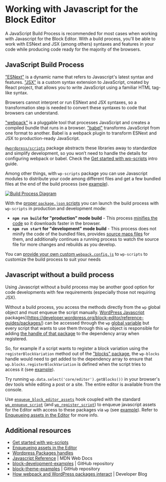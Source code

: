 # Working with Javascript for the Block Editor

A JavaScript Build Process is recommended for most cases when working with Javascript for the Block Editor. With a build process, you'll be able to work with ESNext and JSX (among others) syntaxes and features in your code while producing code ready for the majority of the browsers.

## JavaScript Build Process

["ESNext"](https://developer.mozilla.org/en-US/docs/Web/JavaScript/JavaScript_technologies_overview#standardization_process) is a dynamic name that refers to Javascript's latest syntax and features. ["JSX"](https://react.dev/learn/writing-markup-with-jsx) is a custom syntax extension to JavaScript, created by React project, that allows you to write JavaScript using a familiar HTML tag-like syntax.

Browsers cannot interpret or run ESNext and JSX syntaxes, so a transformation step is needed to convert these syntaxes to code that browsers can understand.

["webpack"](https://webpack.js.org/concepts/why-webpack/) is a pluggable tool that processes JavaScript and creates a compiled bundle that runs in a browser. ["babel"](https://babeljs.io/) transforms JavaScript from one format to another. Babel is a webpack plugin to transform ESNext and JSX to production-ready JavaScript.

[`@wordpress/scripts`](https://developer.wordpress.org/block-editor/reference-guides/packages/packages-scripts/) package abstracts these libraries away to standardize and simplify development, so you won’t need to handle the details for configuring webpack or babel. Check the [Get started with wp-scripts](https://developer.wordpress.org/block-editor/getting-started/devenv/get-started-with-wp-scripts/) intro guide.


Among other things, with `wp-scripts` package you can use Javascript modules to distribute your code among different files and get a few bundled files at the end of the build process (see [example](https://github.com/WordPress/block-development-examples/tree/trunk/plugins/data-basics-59c8f8)).

[![Build Process Diagram](https://developer.wordpress.org/files/2023/11/build-process.png)](https://excalidraw.com/#json=4aNG9JUti3pMnsfoga35b,ihEAI8p5dwkpjWr6gQmjuw "Open Build Process Diagram in Excalidraw")

With the [proper `package.json` scripts](https://developer.wordpress.org/block-editor/getting-started/devenv/get-started-with-wp-scripts/#basic-usage) you can launch the build process with `wp-scripts` in production and development mode:

- **`npm run build` for "production" mode build** - This process [minifies the code](https://developer.mozilla.org/en-US/docs/Glossary/Minification) so it downloads faster in the browser. 
- **`npm run start` for "development" mode build**  - This process does not minify the code of the bundled files, provides [source maps files](https://firefox-source-docs.mozilla.org/devtools-user/debugger/how_to/use_a_source_map/index.html) for them, and additionally continues a running process to watch the source file for more changes and rebuilds as you develop.

<div class="callout callout-tip">
    You can <a href="https://developer.wordpress.org/block-editor/reference-guides/packages/packages-scripts/#provide-your-own-webpack-config">provide your own custom <code>webpack.config.js</code></a> to <code>wp-scripts</code> to customize the build process to suit your needs 
</div>

## Javascript without a build process

Using Javascript without a build process may be another good option for code developments with few requirements (especially those not requiring JSX). 

Without a build process, you access the methods directly from the `wp` global object and must enqueue the script manually. [WordPress Javascript](https://developer.wordpress.org/block-editor/reference-guides/packages/) packages](https://developer.wordpress.org/block-editor/reference-guides/packages/) can be accessed through the `wp` [global variable](https://developer.mozilla.org/en-US/docs/Glossary/Global_variable) but every script that wants to use them through this `wp` object is responsible for adding [the handle of that package](https://developer.wordpress.org/block-editor/contributors/code/scripts/) to the dependency array when registered.

So, for example if a script wants to register a block variation using the `registerBlockVariation` method out of the ["blocks" package](https://developer.wordpress.org/block-editor/reference-guides/packages/packages-blocks/), the `wp-blocks` handle would need to get added to the dependency array to ensure that `wp.blocks.registerBlockVariation` is defined when the script tries to access it (see [example](https://github.com/wptrainingteam/block-theme-examples/blob/master/example-block-variation/functions.php)). 

<div class="callout callout-tip">
    Try running <code>wp.data.select('core/editor').getBlocks())</code> in your browser's dev tools while editing a post or a site. The entire editor is available from the console.
</div>

Use [`enqueue_block_editor_assets`](https://developer.wordpress.org/reference/hooks/enqueue_block_editor_assets/) hook coupled with the standard [`wp_enqueue_script`](https://developer.wordpress.org/reference/functions/wp_enqueue_script/) (and [`wp_register_script`](https://developer.wordpress.org/reference/functions/wp_register_script/)) to enqueue javascript assets for the Editor with access to these packages via `wp` (see [example](https://github.com/wptrainingteam/block-theme-examples/tree/master/example-block-variation)). Refer to [Enqueueing assets in the Editor](https://developer.wordpress.org/block-editor/how-to-guides/enqueueing-assets-in-the-editor/) for more info.

## Additional resources

- [Get started with wp-scripts](https://developer.wordpress.org/block-editor/getting-started/devenv/get-started-with-wp-scripts/) 
- [Enqueueing assets in the Editor](https://developer.wordpress.org/block-editor/how-to-guides/enqueueing-assets-in-the-editor/) 
- [Wordpress Packages handles](https://developer.wordpress.org/block-editor/contributors/code/scripts/) 
- [Javascript Reference](https://developer.mozilla.org/en-US/docs/Web/JavaScript) | MDN Web Docs
- [block-development-examples](https://github.com/WordPress/block-development-examples) | GitHub repository
- [block-theme-examples](https://github.com/wptrainingteam/block-theme-examples) | GitHub repository
- [How webpack and WordPress packages interact](https://developer.wordpress.org/news/2023/04/how-webpack-and-wordpress-packages-interact/) | Developer Blog
